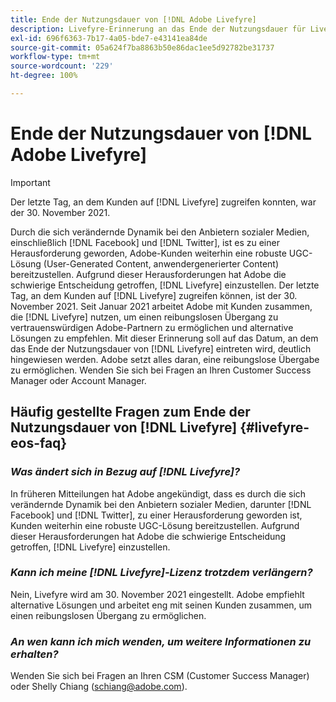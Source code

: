 ```yaml
---
title: Ende der Nutzungsdauer von [!DNL Adobe Livefyre]
description: Livefyre-Erinnerung an das Ende der Nutzungsdauer für Livefyre und Livefyre Studio.
exl-id: 696f6363-7b17-4a05-bde7-e43141ea84de
source-git-commit: 05a624f7ba8863b50e86dac1ee5d92782be31737
workflow-type: tm+mt
source-wordcount: '229'
ht-degree: 100%

---
```


# Ende der Nutzungsdauer von [!DNL Adobe Livefyre]

>[!IMPORTANT]
>
>Der letzte Tag, an dem Kunden auf [!DNL Livefyre] zugreifen konnten, war der 30. November 2021.

Durch die sich verändernde Dynamik bei den Anbietern sozialer Medien, einschließlich [!DNL Facebook] und [!DNL Twitter], ist es zu einer Herausforderung geworden, Adobe-Kunden weiterhin eine robuste UGC-Lösung (User-Generated Content, anwendergenerierter Content) bereitzustellen. Aufgrund dieser Herausforderungen hat Adobe die schwierige Entscheidung getroffen, [!DNL Livefyre] einzustellen. Der letzte Tag, an dem Kunden auf [!DNL Livefyre] zugreifen können, ist der 30. November 2021. Seit Januar 2021 arbeitet Adobe mit Kunden zusammen, die [!DNL Livefyre] nutzen, um einen reibungslosen Übergang zu vertrauenswürdigen Adobe-Partnern zu ermöglichen und alternative Lösungen zu empfehlen. Mit dieser Erinnerung soll auf das Datum, an dem das Ende der Nutzungsdauer von [!DNL Livefyre] eintreten wird, deutlich hingewiesen werden. Adobe setzt alles daran, eine reibungslose Übergabe zu ermöglichen. Wenden Sie sich bei Fragen an Ihren Customer Success Manager oder Account Manager.

## Häufig gestellte Fragen zum Ende der Nutzungsdauer von [!DNL Livefyre] {#livefyre-eos-faq}

### **_Was ändert sich in Bezug auf [!DNL Livefyre]?_**

In früheren Mitteilungen hat Adobe angekündigt, dass es durch die sich verändernde Dynamik bei den Anbietern sozialer Medien, darunter [!DNL Facebook] und [!DNL Twitter], zu einer Herausforderung geworden ist, Kunden weiterhin eine robuste UGC-Lösung bereitzustellen. Aufgrund dieser Herausforderungen hat Adobe die schwierige Entscheidung getroffen, [!DNL Livefyre] einzustellen.

### **_Kann ich meine [!DNL Livefyre]-Lizenz trotzdem verlängern?_**

Nein, Livefyre wird am 30. November 2021 eingestellt. Adobe empfiehlt alternative Lösungen und arbeitet eng mit seinen Kunden zusammen, um einen reibungslosen Übergang zu ermöglichen.

### **_An wen kann ich mich wenden, um weitere Informationen zu erhalten?_**

Wenden Sie sich bei Fragen an Ihren CSM (Customer Success Manager) oder Shelly Chiang (schiang@adobe.com).
